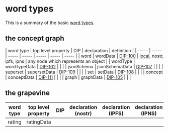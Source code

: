 # word types

This is a summary of the basic [word types](../glossary/wordType.md).

## the concept graph

| word type | top level property | DIP | declaration | definition |
| ----- | ----- | ----- | ----- | ----- | ----- | ----- |
| word | wordData | [DIP-100](conceptGraph/100.md) | [local](conceptGraph/declarations/word.md), nostr, ipfs, ipns | any node which represents an object |
| wordType | wordTypeData | [DIP-102](conceptGraph/102.md) | | |
| jsonSchema | jsonSchemaData | [DIP-107](conceptGraph/107.md) | | |
| superset | supersetData | [DIP-109](conceptGraph/109.md) | | | 
| set | setData | [DIP-108](conceptGraph/108.md) | | |
| concept | conceptData | [DIP-111](conceptGraph/111.md) | | |
| graph | graphData | [DIP-105](conceptGraph/105.md) | | |

## the grapevine

| word type | top level property | DIP | declaration (nostr) | declaration (IPFS) |  declaration (IPNS) | definition |
| ----- | ----- | ----- | ----- | ----- | ----- | ----- |
| rating | ratingData | | | | | |

